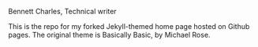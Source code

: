 Bennett Charles, Technical writer 

This is the repo for my forked Jekyll-themed home page hosted on Github pages.  The original theme is Basically Basic, by Michael Rose.    
